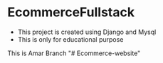 # EcommerceFullstack
- This project is created using Django and Mysql
- This is only for educational purpose

This is Amar Branch
"# Ecommerce-website" 
